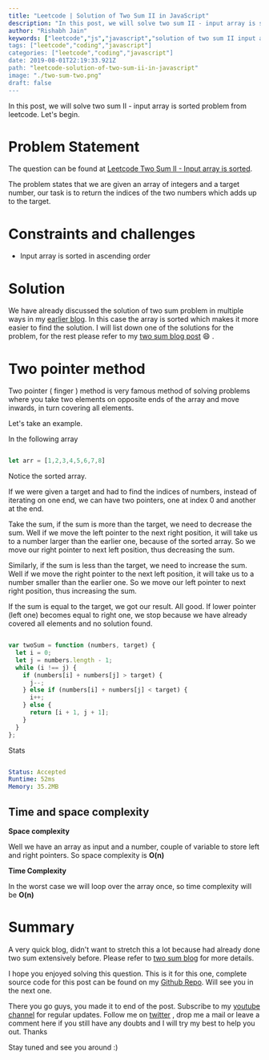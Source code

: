 ```yaml
---
title: "Leetcode | Solution of Two Sum II in JavaScript"
description: "In this post, we will solve two sum II - input array is sorted problem from leetcode. Let's begin."
author: "Rishabh Jain"
keywords: ["leetcode","js","javascript","solution of two sum II input array is sorted","rishabh","jain","rishabh jain","rishabh1403","blog","competitive","coding","programming","tech","technology", interview", "interview questions", "two sum"]
tags: ["leetcode","coding","javascript"]
categories: ["leetcode","coding","javascript"]
date: 2019-08-01T22:19:33.921Z
path: "leetcode-solution-of-two-sum-ii-in-javascript"
image: "./two-sum-two.png"
draft: false
---
```


In this post, we will solve two sum II - input array is sorted problem from leetcode. Let's begin.
<!--more-->

# Problem Statement
The question can be found at [Leetcode Two Sum II - Input array is sorted](https://leetcode.com/problems/two-sum-ii-input-array-is-sorted/).

The problem states that we are given an array of integers and a target number, our task is to return the indices of the two numbers which adds up to the target.

# Constraints and challenges

* Input array is sorted in ascending order

# Solution
 We have already discussed the solution of two sum problem in multiple ways in my [earlier blog](https://rishabh1403.com/leetcode-solution-of-two-sum-in-javascript). In this case the array is sorted which makes it more easier to find the solution. I will list down one of the solutions for the problem, for the rest please refer to my [two sum blog post](https://rishabh1403.com/leetcode-solution-of-two-sum-in-javascript) :smile: .

# Two pointer method

Two pointer ( finger ) method is very famous method of solving problems where you take two elements on opposite ends of the array and move inwards, in turn covering all elements.

Let's take an example.

In the following array

```js

let arr = [1,2,3,4,5,6,7,8]

```

Notice the sorted array.

If we were given a target and had to find the indices of numbers, instead of iterating on one end, we can have two pointers, one at index 0 and another at the end. 

Take the sum, if the sum is more than the target, we need to decrease the sum. Well if we move the left pointer to the next right position, it will take us to a number larger than the earlier one, because of  the sorted array. So we move our right pointer to next left position, thus decreasing the sum. 

Similarly, if the sum is less than the target, we need to increase the sum. Well if we move the right pointer to the next left position, it will take us to a number smaller than the earlier one. So we move our left pointer to next right position, thus increasing the sum.

If the sum is equal to the target, we got our result. All good. If lower pointer (left one) becomes equal to right one, we stop because we have already covered all elements and no solution found. 

```js

var twoSum = function (numbers, target) {
  let i = 0;
  let j = numbers.length - 1;
  while (i !== j) {
    if (numbers[i] + numbers[j] > target) {
      j--;
    } else if (numbers[i] + numbers[j] < target) {
      i++;
    } else {
      return [i + 1, j + 1];
    }
  }
};


```

Stats

```yaml

Status: Accepted
Runtime: 52ms
Memory: 35.2MB

```


## Time and space complexity

**Space complexity** 

Well we have an array as input and a number, couple of variable to store left and right pointers. So space complexity is **O(n)**

**Time Complexity**

In the worst case we will loop over the array once, so time complexity will be **O(n)**

# Summary

A very quick blog, didn't want to stretch this a lot because had already done two sum extensively before. Please refer to [two sum blog](https://rishabh1403.com/leetcode-solution-of-two-sum-in-javascript) for more details. 

I hope you enjoyed solving this question. This is it for this one, complete source code for this post can be found on my [Github Repo](https://github.com/rishabh1403/leetcode-javascript-solutions). Will see you in the next one.

There you go guys, you made it to end of the post.  Subscribe to my [youtube channel](https://www.youtube.com/channel/UC4syrEYE9_fzeVBajZIyHlA) for regular updates. Follow me on [twitter](https://www.twitter.com/rishabhjain1403) , drop me a mail or leave a comment here if you still have any doubts and I will try my best to help you out. Thanks

Stay tuned and see you around :)
